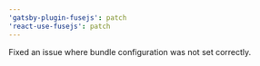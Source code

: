 ```yaml
---
'gatsby-plugin-fusejs': patch
'react-use-fusejs': patch
---
```


Fixed an issue where bundle configuration was not set correctly.
